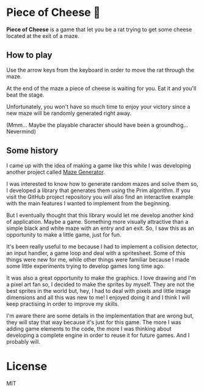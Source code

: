# Piece of Cheese :rat:

**Piece of Cheese** is a game that let you be a rat trying to get some cheese located at the exit of a maze.

## How to play

Use the arrow keys from the keyboard in order to move the rat through the maze.

At the end of the maze a piece of cheese is waiting for you. Eat it and you'll beat the stage.

Unfortunately, you won't have so much time to enjoy your victory since a new maze will be randomly generated right away.

(Mmm... Maybe the playable character should have been a groundhog... Nevermind)

## Some history

I came up with the idea of making a game like this while I was developing another project called [Maze Generator](https://github.com/jghinestrosa/maze-generator).

I was interested to know how to generate random mazes and solve them so, I developed a library that generates them using the Prim algorithm. If you visit the GitHub project repository you will also find an interactive example with the main features I wanted to implement from the beginning.

But I eventually thought that this library would let me develop another kind of application. Maybe a game. Something more visually attractive than a simple black and white maze with an entry and an exit. So, I saw this as an opportunity to make a little game, just for fun.

It's been really useful to me because I had to implement a collision detector, an input handler, a game loop and deal with a spritesheet. Some of this things were new for me, while other things were familiar because I made some little experiments trying to develop games long time ago.

It was also a great opportunity to make the graphics. I love drawing and I'm a pixel art fan so, I decided to make the sprites by myself. They are not the best sprites in the world but, hey, I had to deal with pixels and little image dimensions and all this was new to me! I enjoyed doing it and I think I will keep practising in order to improve my skills.

I'm aware there are some details in the implementation that are wrong but, they will stay that way because it's just for this game. The more I was adding game elements to the code, the more I was thinking about developing a complete engine in order to reuse it for future games. And I probably will.

# License

MIT
